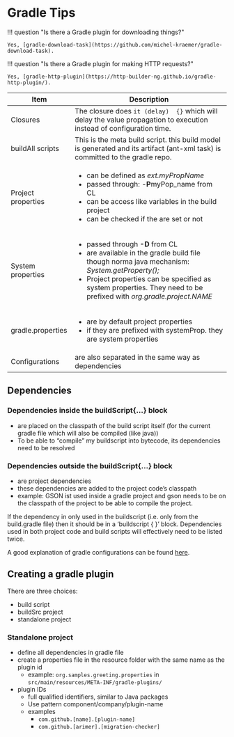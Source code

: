 # Gradle Tips

!!! question "Is there a Gradle plugin for downloading things?"

    Yes, [gradle-download-task](https://github.com/michel-kraemer/gradle-download-task).

!!! question "Is there a Gradle plugin for making HTTP requests?"

    Yes, [gradle-http-plugin](https://http-builder-ng.github.io/gradle-http-plugin/).

| Item               | Description                                                                                                                                                                                                                                                                                |
|--------------------|--------------------------------------------------------------------------------------------------------------------------------------------------------------------------------------------------------------------------------------------------------------------------------------------|
| Closures           | The closure does `it (delay)  {}` which will delay the value propagation to execution instead of configuration time.                                                                                                                                                                       |
| buildAll scripts   | This is the meta build script. this build model is generated and its artifact (ant-xml task) is committed to the gradle repo.                                                                                                                                                              |
| Project properties | <ul><li>can be defined as *ext.myPropName*</li><li>passed through: -<b>P</b>myPop_name from CL</li><li> can be access like variables in the build project</li><li>can be checked if the are set or not </li></ul>                                                                          |
| System properties  | <ul><li>passed through <b>-D</b> from CL</li><li>are available in the gradle build file though norma java mechanism: <i>System.getProperty();</i></li><li>Project properties can be specified as system properties. They need to be prefixed with <i>org.gradle.project.NAME</i></li></ul> |
| gradle.properties  | <ul><li>are by default project properties</li><li>if they are prefixed with systemProp. they are system properties</li></ul>                                                                                                                                                               |
| Configurations     | are also separated in the same way as dependencies                                                                                                                                                                                                                                         |

## Dependencies

### Dependencies **inside** the buildScript{...} block

- are placed on the classpath of the build script itself (for the current gradle file which will also be compiled (like java))
- To be able to “compile” my buildscript into bytecode, its dependencies need to be resolved

### Dependencies **outside** the buildScript{...} block

- are project dependencies
- these dependencies are added to the project code’s classpath
- example: GSON ist used inside a gradle project and gson needs to be on the classpath of the project to be able to compile the project.

If the dependency in only used in the buildscript (i.e. only from the build.gradle file) then it should be in a ‘buildscript { }’ block. Dependencies used in both project code and build scripts will effectively need to be listed twice.

A good explanation of gradle configurations can be found [here](https://medium.com/agorapulse-stories/gradle-configurations-explained-4b9608dd5e35).

## Creating a gradle plugin

There are three choices:

- build script
- buildSrc project
- standalone project

### Standalone project
- define all dependencies in gradle file
- create a properties file in the resource folder with the same name as the plugin id
    - example:  `org.samples.greeting.properties` in `src/main/resources/META-INF/gradle-plugins/`
- plugin IDs
    - full qualified identifiers, similar to Java packages
    - Use pattern component/company/plugin-name
    - examples
        - `com.github.[name].[plugin-name]`
        - `com.github.[arimer].[migration-checker]`